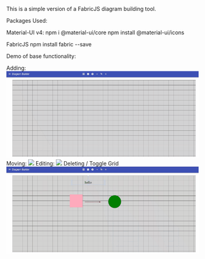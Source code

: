 This is a simple version of a FabricJS diagram building tool.

Packages Used:

Material-UI v4:
npm i @material-ui/core
npm install @material-ui/icons

FabricJS
npm install fabric --save

Demo of base functionality:

Adding:
![](add-items.gif)
Moving:
![](move-items.gif)
Editing:
![](edit-items.gif)
Deleting / Toggle Grid
![](delete-toggle.gif)
